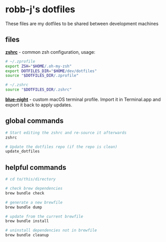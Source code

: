 # robb-j's dotfiles

These files are my dotfiles to be shared between development machines

## files

**[zshrc](./.zshrc)** - common zsh configuration, usage:

```sh
# ~/.zprofile
export ZSH="$HOME/.oh-my-zsh"
export DOTFILES_DIR="$HOME/dev/dotfiles"
source "$DOTFILES_DIR/.zprofile"

# ~/.zshrc
source "$DOTFILES_DIR/.zshrc"
```

**[blue-night](./blue-night.terminal)** - custom macOS terminal profile.
Import it in Terminal.app and export it back to apply updates.

## global commands

```bash
# Start editing the zshrc and re-source it afterwards
zshrc

# Update the dotfiles repo (if the repo is clean)
update_dotfiles
```

## helpful commands

```bash
# cd to/this/directory

# check brew dependencies
brew bundle check

# generate a new brewfile
brew bundle dump

# update from the current brewfile
brew bundle install

# uninstall dependencies not in brewfile
brew bundle cleanup
```
